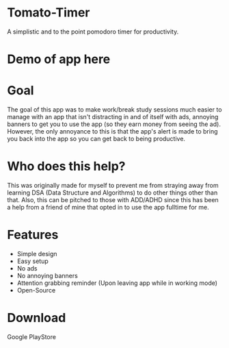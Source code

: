 # Tomato-Timer
A simplistic and to the point pomodoro timer for productivity.

# Demo of app here

# Goal
The goal of this app was to make work/break study sessions
much easier to manage with an app that isn't distracting in 
and of itself with ads, annoying banners to get you to use the app (so they earn money from seeing the ad).
However, the only annoyance to this is that the app's alert is made to bring you back into the app
so you can get back to being productive.

# Who does this help?
This was originally made for myself to prevent me from straying away from learning DSA (Data Structure and Algorithms)
to do other things other than that. Also, this can be pitched to those with ADD/ADHD since this has been a help
from a friend of mine that opted in to use the app fulltime for me.

# Features
* Simple design
* Easy setup
* No ads
* No annoying banners
* Attention grabbing reminder (Upon leaving app while in working mode)
* Open-Source

# Download
Google PlayStore
